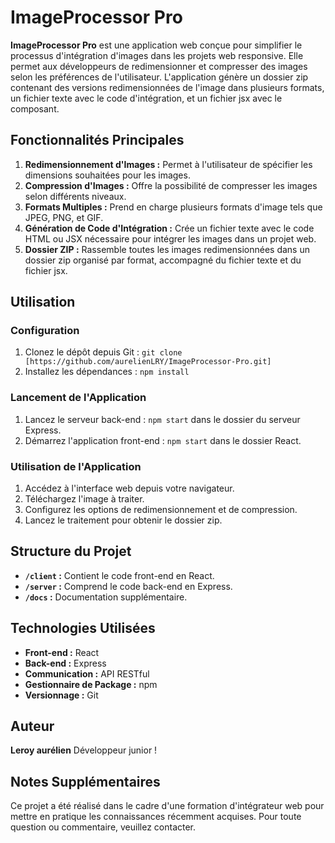 # ImageProcessor Pro

**ImageProcessor Pro** est une application web conçue pour simplifier le processus d'intégration d'images dans les projets web responsive. Elle permet aux développeurs de redimensionner et compresser des images selon les préférences de l'utilisateur. L'application génère un dossier zip contenant des versions redimensionnées de l'image dans plusieurs formats, un fichier texte avec le code d'intégration, et un fichier jsx avec le composant.

## Fonctionnalités Principales

1. **Redimensionnement d'Images :** Permet à l'utilisateur de spécifier les dimensions souhaitées pour les images.
2. **Compression d'Images :** Offre la possibilité de compresser les images selon différents niveaux.
3. **Formats Multiples :** Prend en charge plusieurs formats d'image tels que JPEG, PNG, et GIF.
4. **Génération de Code d'Intégration :** Crée un fichier texte avec le code HTML ou JSX nécessaire pour intégrer les images dans un projet web.
5. **Dossier ZIP :** Rassemble toutes les images redimensionnées dans un dossier zip organisé par format, accompagné du fichier texte et du fichier jsx.

## Utilisation

### Configuration

1. Clonez le dépôt depuis Git : `git clone [https://github.com/aurelienLRY/ImageProcessor-Pro.git]`
2. Installez les dépendances : `npm install`

### Lancement de l'Application

1. Lancez le serveur back-end : `npm start` dans le dossier du serveur Express.
2. Démarrez l'application front-end : `npm start` dans le dossier React.

### Utilisation de l'Application

1. Accédez à l'interface web depuis votre navigateur.
2. Téléchargez l'image à traiter.
3. Configurez les options de redimensionnement et de compression.
4. Lancez le traitement pour obtenir le dossier zip.

## Structure du Projet

- **`/client` :** Contient le code front-end en React.
- **`/server` :** Comprend le code back-end en Express.
- **`/docs` :** Documentation supplémentaire.

## Technologies Utilisées

- **Front-end :** React
- **Back-end :** Express
- **Communication :** API RESTful
- **Gestionnaire de Package :** npm
- **Versionnage :** Git

## Auteur

**Leroy aurélien** Développeur junior !

## Notes Supplémentaires

Ce projet a été réalisé dans le cadre d'une formation d'intégrateur web pour mettre en pratique les connaissances récemment acquises. Pour toute question ou commentaire, veuillez contacter.
